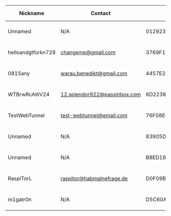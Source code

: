 | Nickname |  Contact | Hashed Fingerprint	| Running | Flags | Last Seen | First Seen | Last Restarted | Advertised Bandwidth | Platform | Version | Version Status | Recommended Version | BridgeDB Distributor | OR Addresses | Transports | BlockList |
|---|---|---|---|---|---|---|---|---|---|---|---|---|---|---|---|---|
|Unnamed | N/A | 01292375AE04F41E7453D8E85DF446C22A8D7101 | true | Running, V2Dir, Valid | 2025-09-02 11:48:52 | 2025-09-02 06:18:51 | 2025-09-02 06:09:35 | 2801664 | Tor 0.4.8.11 on Linux | 0.4.8.11 | recommended | true | N/A | 10.171.111.93:62085 |  | ru|
|helloandgtforkn728 | changeme@gmail.com | 3769F17DDFA92454AC09C93D503CD3D1F103F89C | false | V2Dir, Valid | 2025-09-02 11:48:52 | 2025-09-02 07:48:52 | 2024-10-26 18:15:00 | 4209664 | Tor 0.4.8.10 on Linux | 0.4.8.10 | recommended | true | N/A | 10.230.58.134:54898 | obfs4 | |
|0815any | <warau.benedikt@gmail.com> | 4457E292B302DDFBAF61A3826196423F4C9487AA | true | Running, V2Dir, Valid | 2025-09-02 11:48:52 | 2025-09-02 03:48:51 | 2025-09-02 03:00:22 | 2576384 | Tor 0.4.8.16 on Linux | 0.4.8.16 | recommended | true | N/A | 10.14.62.83:54487 | obfs4 | |
|WTBrwRcAltiV24 | 12.splendor922@passinbox.com | 6D22382705E5D5E7A21CE4689CD05977C6FE34AF | true | Running, V2Dir, Valid | 2025-09-02 11:48:52 | 2025-09-02 02:48:51 | 2025-09-02 06:16:01 | 1343650 | Tor 0.4.8.17 on Linux | 0.4.8.17 | recommended | true | N/A | 10.215.150.58:49705 | webtunnel | |
|TestWebTunnel | <test-webtunnel@email.com> | 76F08E8B580754FFF0D30A802C49C1ADB7F98724 | false | V2Dir, Valid | 2025-09-02 11:48:52 | 2025-09-02 07:18:52 | 2025-09-02 06:41:23 | 0 | Tor 0.4.8.17 on Linux | 0.4.8.17 | recommended | true | N/A | 10.217.24.245:64930 | webtunnel | |
|Unnamed | N/A | 83905D52BAEED361E0E33D62D5E8C15190A9F19E | true | Running, V2Dir, Valid | 2025-09-02 11:48:52 | 2025-09-02 06:18:51 | 2025-09-02 06:16:37 | 2740224 | Tor 0.4.8.11 on Linux | 0.4.8.11 | recommended | true | N/A | 10.126.117.7:50708 |  | ru|
|Unnamed | N/A | B8ED19B3C8806D9CAD81F1B13835AE8F15CF3C70 | false | V2Dir, Valid | 2025-09-02 11:48:52 | 2025-09-02 01:18:51 | 2025-09-02 12:01:13 | 1232896 | Tor 0.4.8.17 on Linux | 0.4.8.17 | recommended | true | N/A | 10.119.74.181:61599 | obfs4 | |
|RaspiTorL | raspitor@habmalnefrage.de | D0F09B2E9CC1DE6E7B06FB4BC75DACD8E27CCD6F | true | Running, Valid | 2025-09-02 11:48:52 | 2025-09-02 10:18:52 | 2025-09-02 10:04:30 | 102400 | Tor 0.4.8.17 on Linux | 0.4.8.17 | recommended | true | settings | 10.241.239.204:54126 | obfs4 | distributed=false|
|m1gatr0n | N/A | D5C60A2930EB27B61990DF87BC5C8862A52ECE8A | true | Running, V2Dir, Valid | 2025-09-02 11:48:52 | 2025-09-02 03:18:51 | 2025-09-02 06:33:41 | 77824 | Tor 0.4.8.11 on Linux | 0.4.8.11 | recommended | true | N/A | 10.239.233.39:54526, [fd9f:2e19:3bcf::8e:0561]:54526 |  | |
